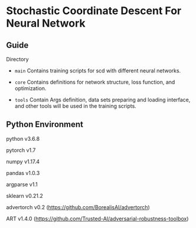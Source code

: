 Stochastic Coordinate Descent For Neural Network
=

Guide
-
Directory
-  `main` Contains training scripts for scd with different neural networks.

- `core` Contains definitions for network structure, loss function, and optimization.

- `tools` Contain Args definition, data sets preparing and loading interface, and other
tools will be used in the training scripts.

Python Environment
-

python v3.6.8

pytorch v1.7

numpy v1.17.4

pandas v1.0.3

argparse v1.1

sklearn v0.21.2

advertorch v0.2 (https://github.com/BorealisAI/advertorch)

ART v1.4.0 (https://github.com/Trusted-AI/adversarial-robustness-toolbox)

